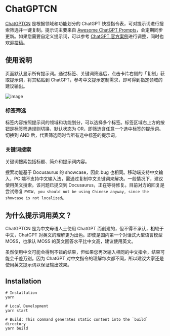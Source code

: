 # ChatGPTCN

[ChatGPTCN](https://newzone.top/chatgpt/) 是根据领域和功能划分的 ChatGPT 快捷指令表，可对提示词进行搜索筛选并一键复制。提示词主要来自 [Awesome ChatGPT Prompts](https://github.com/f/awesome-chatgpt-prompts)，会定期同步更新。如果您需要自定义提示词，可以参考 [ChatGPT 官方案例](https://platform.openai.com/examples)进行调整，同时也欢迎[投稿](https://github.com/rockbenben/ChatGPTCN/issues/new)。

## 使用说明

页面默认显示所有提示词。通过标签、关键词筛选后，点击卡片右侧的「复制」获取提示词，将其粘贴到 ChatGPT，参考中文提示定制需求，即可得到指定领域的建议输出。

![image](https://user-images.githubusercontent.com/28252913/221302238-bbe4d0a4-712a-447c-b9be-b40e8c739b1d.png)

### 标签筛选

标签内容按照提示词的领域和功能划分，可以选择多个标签。标签区域右上方的按钮是标签筛选规则切换，默认状态为 OR，即筛选含任意一个选中标签的提示词。切换到 AND 后，代表筛选同时含所有选中标签的提示词。

### 关键词搜索

关键词搜索包括标题、简介和提示词内容。

搜索功能基于 Docusaurus 的 showcase，因此 bug 也相同。移动端支持中文输入，PC 端不支持中文输入法，需通过复制中文关键词来解决。一般情况下，建议使用英文搜索。该问题已提交到 Docusaurus，正在等待修复。目前对方的回复是尝试修复 `FWIW, you should not be using Chinese anyway, since the showcase is not localized`。

## 为什么提示词用英文？

ChatGPTCN 是为中文母语人士使用 ChatGPT 而创建的，但不得不承认，相较于中文，ChatGPT 对英文的理解更为出色。即使是国内第一个对话式大型语言模型 MOSS，也承认 MOSS 的英文回答水平比中文高，建议使用英文。

虽然使用中文可能会得到不错的结果，但如果您再次输入相同的中文指令，结果可能会千差万别。因为 ChatGPT 对中文指令的理解每次都不同，所以建议大家还是使用英文提示词以保证输出效果。

## Installation

```shell
# Installation
yarn

# Local Development
yarn start

# Build: This command generates static content into the `build` directory 
yarn build
```

